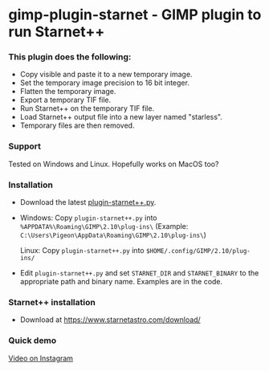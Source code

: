 # gimp-plugin-starnet - GIMP plugin to run Starnet++  

### This plugin does the following:
- Copy visible and paste it to a new temporary image.
- Set the temporary image precision to 16 bit integer.
- Flatten the temporary image.
- Export a temporary TIF file.
- Run Starnet++ on the temporary TIF file.
- Load Starnet++ output file into a new layer named "starless".
- Temporary files are then removed.

### Support
Tested on Windows and Linux. Hopefully works on MacOS too?

### Installation
- Download the latest [plugin-starnet++.py](https://raw.githubusercontent.com/pigeond/gimp-plugin-starnet/master/plugin-starnet%2B%2B.py).
- Windows: Copy `plugin-starnet++.py` into `%APPDATA%\Roaming\GIMP\2.10\plug-ins\` (Example: `C:\Users\Pigeon\AppData\Roaming\GIMP\2.10\plug-ins\`)

  Linux: Copy `plugin-starnet++.py` into `$HOME/.config/GIMP/2.10/plug-ins/`
- Edit `plugin-starnet++.py` and set `STARNET_DIR` and `STARNET_BINARY` to the appropriate path and binary name. Examples are in the code.

### Starnet++ installation
- Download at https://www.starnetastro.com/download/

### Quick demo
[Video on Instagram](https://www.instagram.com/p/Cg-pwT_pL7N/)
